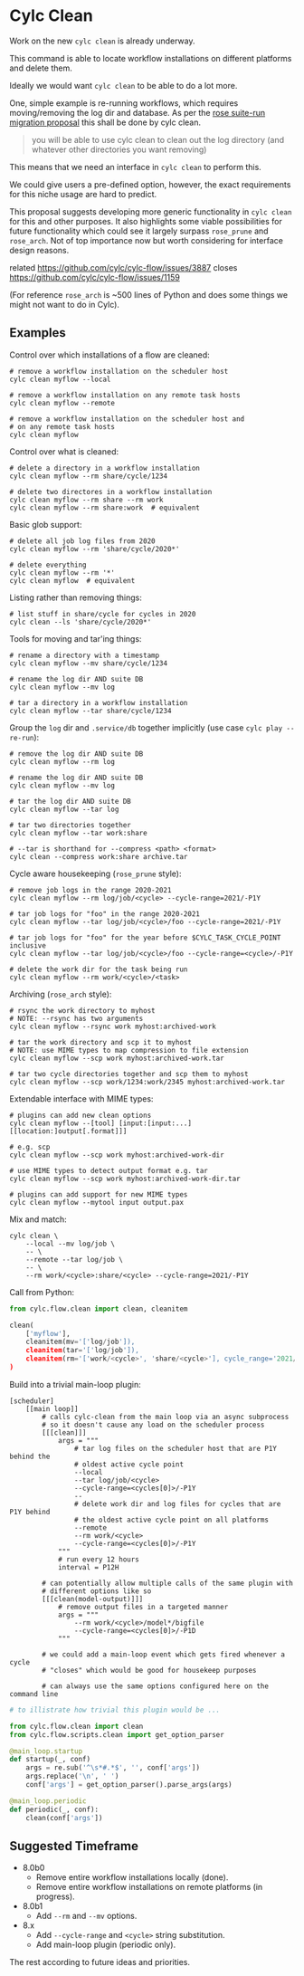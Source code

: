 # Cylc Clean

Work on the new `cylc clean` is already underway.

This command is able to locate workflow installations on different platforms
and delete them.

Ideally we would want `cylc clean` to be able to do a lot more.

One, simple example is re-running workflows, which requires moving/removing the
log dir and database. As per the
[rose suite-run migration proposal](https://cylc.github.io/cylc-admin/proposal-rose-suite-run.html#cli-changes)
this shall be done by cylc clean.

> you will be able to use cylc clean to clean out the log directory
> (and whatever other directories you want removing)

This means that we need an interface in `cylc clean` to perform this.

We could give users a pre-defined option, however, the exact requirements for
this niche usage are hard to predict.

This proposal suggests developing more generic functionality in `cylc clean`
for this and other purposes. It also highlights some viable possibilities for
future functionality which could see it largely surpass `rose_prune` and
`rose_arch`. Not of top importance now but worth considering for interface
design reasons.

related https://github.com/cylc/cylc-flow/issues/3887
closes https://github.com/cylc/cylc-flow/issues/1159

(For reference `rose_arch` is ~500 lines of Python and does some things we
might not want to do in Cylc).

## Examples

Control over which installations of a flow are cleaned:

```
# remove a workflow installation on the scheduler host
cylc clean myflow --local

# remove a workflow installation on any remote task hosts
cylc clean myflow --remote

# remove a workflow installation on the scheduler host and
# on any remote task hosts
cylc clean myflow
```

Control over what is cleaned:

```
# delete a directory in a workflow installation
cylc clean myflow --rm share/cycle/1234

# delete two directores in a workflow installation
cylc clean myflow --rm share --rm work
cylc clean myflow --rm share:work  # equivalent
```

Basic glob support:

```
# delete all job log files from 2020
cylc clean myflow --rm 'share/cycle/2020*'

# delete everything
cylc clean myflow --rm '*'
cylc clean myflow  # equivalent
```

Listing rather than removing things:

```
# list stuff in share/cycle for cycles in 2020
cylc clean --ls 'share/cycle/2020*'
```

Tools for moving and tar'ing things:

```
# rename a directory with a timestamp
cylc clean myflow --mv share/cycle/1234

# rename the log dir AND suite DB
cylc clean myflow --mv log

# tar a directory in a workflow installation
cylc clean myflow --tar share/cycle/1234
```

Group the `log` dir and `.service/db` together implicitly
(use case `cylc play --re-run`):

```
# remove the log dir AND suite DB
cylc clean myflow --rm log

# rename the log dir AND suite DB
cylc clean myflow --mv log

# tar the log dir AND suite DB
cylc clean myflow --tar log

# tar two directories together
cylc clean myflow --tar work:share

# --tar is shorthand for --compress <path> <format>
cylc clean --compress work:share archive.tar
```

Cycle aware housekeeping (`rose_prune` style):

```
# remove job logs in the range 2020-2021
cylc clean myflow --rm log/job/<cycle> --cycle-range=2021/-P1Y

# tar job logs for "foo" in the range 2020-2021
cylc clean myflow --tar log/job/<cycle>/foo --cycle-range=2021/-P1Y

# tar job logs for "foo" for the year before $CYLC_TASK_CYCLE_POINT inclusive
cylc clean myflow --tar log/job/<cycle>/foo --cycle-range=<cycle>/-P1Y

# delete the work dir for the task being run
cylc clean myflow --rm work/<cycle>/<task>
```

Archiving (`rose_arch` style):

```
# rsync the work directory to myhost
# NOTE: --rsync has two arguments
cylc clean myflow --rsync work myhost:archived-work

# tar the work directory and scp it to myhost
# NOTE: use MIME types to map compression to file extension
cylc clean myflow --scp work myhost:archived-work.tar

# tar two cycle directories together and scp them to myhost
cylc clean myflow --scp work/1234:work/2345 myhost:archived-work.tar
```

Extendable interface with MIME types:

```
# plugins can add new clean options
cylc clean myflow --[tool] [input:[input:...] [[location:]output[.format]]]

# e.g. scp
cylc clean myflow --scp work myhost:archived-work-dir

# use MIME types to detect output format e.g. tar
cylc clean myflow --scp work myhost:archived-work-dir.tar

# plugins can add support for new MIME types
cylc clean myflow --mytool input output.pax
```

Mix and match:

```
cylc clean \
    --local --mv log/job \
    -- \
    --remote --tar log/job \
    -- \
    --rm work/<cycle>:share/<cycle> --cycle-range=2021/-P1Y
```

Call from Python:

```python
from cylc.flow.clean import clean, cleanitem

clean(
    ['myflow'],
    cleanitem(mv='['log/job']),
    cleanitem(tar='['log/job']),
    cleanitem(rm='['work/<cycle>', 'share/<cycle>'], cycle_range='2021/-P1Y')
)
```

Build into a trivial main-loop plugin:

```
[scheduler]
    [[main loop]]
        # calls cylc-clean from the main loop via an async subprocess
        # so it doesn't cause any load on the scheduler process
        [[[clean]]]
            args = """
                # tar log files on the scheduler host that are P1Y behind the
                # oldest active cycle point
                --local
                --tar log/job/<cycle>
                --cycle-range=<cycles[0]>/-P1Y
                --
                # delete work dir and log files for cycles that are P1Y behind
                # the oldest active cycle point on all platforms
                --remote
                --rm work/<cycle>
                --cycle-range=<cycles[0]>/-P1Y
            """
            # run every 12 hours
            interval = P12H

        # can potentially allow multiple calls of the same plugin with
        # different options like so
        [[[clean(model-output)]]]
            # remove output files in a targeted manner
            args = """
                --rm work/<cycle>/model*/bigfile
                --cycle-range=<cycles[0]>/-P1D
            """

        # we could add a main-loop event which gets fired whenever a cycle
        # "closes" which would be good for housekeep purposes

        # can always use the same options configured here on the command line
```

```python
# to illistrate how trivial this plugin would be ...

from cylc.flow.clean import clean
from cylc.flow.scripts.clean import get_option_parser

@main_loop.startup
def startup(_, conf)
    args = re.sub('^\s*#.*$', '', conf['args'])
    args.replace('\n', ' ')
    conf['args'] = get_option_parser().parse_args(args)

@main_loop.periodic
def periodic(_, conf):
    clean(conf['args'])
```

## Suggested Timeframe

* 8.0b0
  * Remove entire workflow installations locally (done).
  * Remove entire workflow installations on remote platforms (in progress).
* 8.0b1
  * Add `--rm` and `--mv` options.
* 8.x
  * Add `--cycle-range` and `<cycle>` string substitution.
  * Add main-loop plugin (periodic only).

The rest according to future ideas and priorities.
